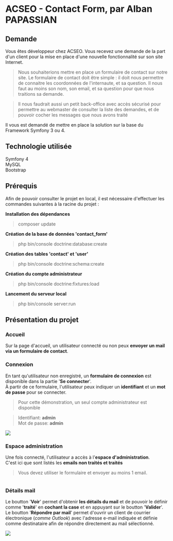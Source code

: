 # ACSEO - Contact Form, par Alban PAPASSIAN

## Demande

Vous êtes développeur chez ACSEO. Vous recevez une demande de la part d'un client pour la mise en place d'une nouvelle fonctionnalité sur son site Internet.


> Nous souhaiterions mettre en place un formulaire de contact sur notre site.
> Le formulaire de contact doit être simple : il doit nous permettre de connaitre les coordonnées de l'internaute, et sa question.
> Il nous faut au moins son nom, son email, et sa question pour que nous traitions sa demande.

> Il nous faudrait aussi un petit back-office avec accès sécurisé pour permettre au webmaster de consulter la liste des demandes, et de pouvoir cocher les messages que nous avons traité

Il vous est demandé de mettre en place la solution sur la base du Framework Symfony 3 ou 4.

## Technologie utilisée

Symfony 4<br/>
MySQL<br />
Bootstrap<br />

## Prérequis

Afin de pouvoir consulter le projet en local, il est nécessaire d'effectuer les commandes suivantes à la racine du projet :

**Installation des dépendances**
> composer update

**Création de la base de données 'contact_form'**
> php bin/console doctrine:database:create

**Création des tables 'contact' et 'user'**
> php bin/console doctrine:schema:create

**Création du compte administrateur**
> php bin/console doctrine:fixtures:load

**Lancement du serveur local**
> php bin/console server:run

## Présentation du projet

### Accueil

Sur la page d'accueil, un utilisateur connecté ou non peux **envoyer un mail via un formulaire de contact**.<br/>

### Connexion

En tant qu'utilisateur non enregistré, un **formulaire de connexion** est disponible dans la partie '**Se connecter**'.<br/>
À partir de ce formulaire, l'utilisateur peux indiquer un **identifiant** et un **mot de passe** pour se connecter.<br/>
> Pour cette démonstration, un seul compte administrateur est disponible<br/>

> Identifiant: **admin**<br/>
> Mot de passe: **admin**<br/>

<img src="https://i.imgur.com/5SQ7Ndn.png" />

### Espace administration

Une fois connecté, l'utilisateur a accès à l'**espace d'administration**.<br/>
C'est ici que sont listés les **emails non traités et traités**

> Vous devez utiliser le formulaire et envoyer au moins 1 email.

<img src="https://i.imgur.com/LKSXPXK.png" alt="" />

### Détails mail

Le boutton '**Voir**' permet d'obtenir **les détails du mail** et de pouvoir le définir comme '**traité**' en **cochant la case** et en appuyant sur le boutton '**Valider**'.<br />
Le boutton '**Répondre par mail**' permet d'ouvrir un client de courrier électronique (*comme Outlook*) avec l'adresse e-mail indiquée et définie comme destinataire afin de répondre directement au mail sélectionné.

<img src="https://i.imgur.com/Q5w0nWb.png" />

